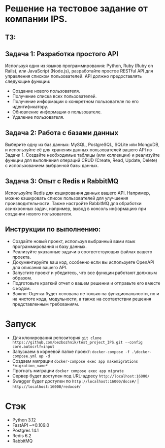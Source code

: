 # Решение на тестовое задание от компании IPS.

## ТЗ:

## Задача 1: Разработка простого API
Используя один из языков программирования: Python, Ruby (Ruby on Rails), или JavaScript (Node.js), разработайте простое RESTful API для управления списком пользователей. API должно предоставлять следующие функции:
- Создание нового пользователя.
- Получение списка всех пользователей.
- Получение информации о конкретном пользователе по его идентификатору.
- Обновление информации о пользователе.
- Удаление пользователя.
## Задача 2: Работа с базами данных
Выберите одну из баз данных: MySQL, PostgreSQL, SQLite или MongoDB, и используйте её для хранения данных пользователей вашего API из Задачи 1. 
Создайте необходимые таблицы (или коллекции) и реализуйте функции для выполнения операций CRUD (Create, Read, Update, Delete) с использованием выбранной базы данных.
## Задача 3: Опыт с Redis и RabbitMQ 
Используйте Redis для кэширования данных вашего API. Например, можно кэшировать список пользователей для улучшения производительности. Также настройте RabbitMQ для обработки асинхронных задач, например, вывод в консоль информацию при создании нового пользователя.
## Инструкции по выполнению:
- Создайте новый проект, используя выбранный вами язык программирования и базу данных.
- Реализуйте указанные задачи в соответствующих файлах вашего проекта.
- Документируйте ваш код, особенно если вы используете OpenAPI для описания вашего API.
- Запустите проект и убедитесь, что все функции работают должным образом.
- Подготовьте краткий отчет о вашем решении и отправьте его вместе с кодом.
- Важно: Оценка будет основана не только на функциональности, но и на чистоте кода, модульности, а также на соответствии решения представленным требованиям.

# Запуск
- Для клонирования репозитория
`git clone https://github.com/bezbozhnik/test_project_IPS.git --config core.autocrlf=input`
- Запускаем в корневой папке проект:
`docker-compose -f .\docker-compose.yml up -d`
- Создаем миграции
`docker-compose exec app makemigrations *migration_name*`
- Прогнать миграции
`docker compose exec app migrate`
- Сервер будет доступен под URL-адресу `http://localhost:16000/`
- Swagger будет доступен по `http://localhost:16000/docs#/` | `http://localhost:16000/redocs#/`
# Стэк
- Python 3.12
- FastAPI ~=0.109.0
- Postgres 14.1
- Redis 6.2
- RabbitMQ

